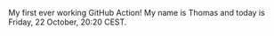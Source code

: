 My first ever working GitHub Action!
My name is Thomas and today is Friday, 22 October, 20:20 CEST. 
